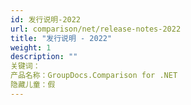 ```yaml
---
id: 发行说明-2022
url: comparison/net/release-notes-2022
title: "发行说明 - 2022"
weight: 1
description: ""
关键词：
产品名称：GroupDocs.Comparison for .NET
隐藏儿童：假
---
```


